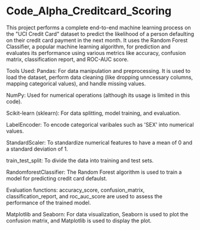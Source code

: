 # Code_Alpha_Creditcard_Scoring
This project performs a complete end-to-end machine learning process on the "UCI Credit Card" dataset to predict the likelihood of a person defaulting on their credit card payment in the next month.
It uses the Random Forest Classifier, a popular machine learning algorithm, for prediction and evaluates its performance using various metrics like accuracy, confusion matrix, classification report, and ROC-AUC score.

Tools Used:
Pandas: For data manipulation and preprocessing. It is used to load the dataset, perform data cleaning (like dropping unncessary columns, mapping categorical values), and handle missing values.

NumPy: Used for numerical operations (although its usage is limited in this code).

Scikit-learn (sklearn): For data splitting, model training, and evaluation.

LabelEncoder: To encode categorical varibales such as 'SEX' into numerical values.

StandardScaler: To standardize numerical features to have a mean of 0 and a standard deviation of 1.

train_test_split: To divide the data into training and test sets.

RandomforestClassifier: The Random Forest algorithm is used to train a model for predicting credit card defaulst.

Evaluation functions: accuracy_score, confusion_matrix, classification_report, and roc_auc_score are used to assess the performance of the trained model. 

Matplotlib and Seaborn: For data visualization, Seaborn is used to plot the confusion matrix, and Matplotlib is used to display the plot.
